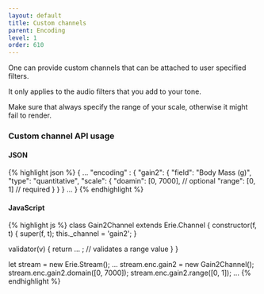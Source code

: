 ```yaml
---
layout: default
title: Custom channels
parent: Encoding
level: 1
order: 610
---
```


One can provide custom channels that can be attached to user specified filters.

It only applies to the audio filters that you add to your tone.

Make sure that always specify the range of your scale, otherwise it might fail to render.

### Custom channel API usage

<code-groups>
<code-group>
<h4>JSON</h4>
{% highlight json %}
{
  ...
  "encoding" : {
    "gain2": {
      "field": "Body Mass (g)",
      "type": "quantitative",
      "scale": {
        "doamin": [0, 7000], // optional
        "range": [0, 1] // required
      }
    }
  }
  ...
}
{% endhighlight %}
</code-group>
<code-group>
<h4>JavaScript</h4>
{% highlight js %}
class Gain2Channel extends Erie.Channel {
  constructor(f, t) {
    super(f, t);
    this._channel = 'gain2';
  }

  validator(v) {
    return ... ; // validates a range value
  }
}

let stream = new Erie.Stream();
...
stream.enc.gain2 = new Gain2Channel();
stream.enc.gain2.domain([0, 7000]);
stream.enc.gain2.range([0, 1]);
...
{% endhighlight %}
</code-group>
</code-groups>
